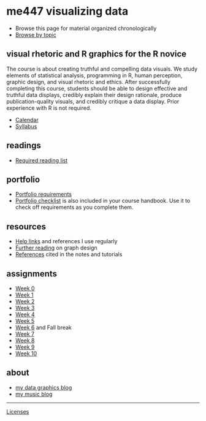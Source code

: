 
me447 visualizing data
======================

-   Browse this page for material organized chronologically
-   [Browse by topic](README-by-topic.md)

visual rhetoric and R graphics for the R novice
-----------------------------------------------

The course is about creating truthful and compelling data visuals. We study elements of statistical analysis, programming in R, human perception, graphic design, and visual rhetoric and ethics. After successfully completing this course, students should be able to design effective and truthful data displays, credibly explain their design rationale, produce publication-quality visuals, and credibly critique a data display. Prior experience with R is not required.

-   [Calendar](cm/admin-02_calendar.pdf)
-   [Syllabus](cm/admin-03_syllabus.md)

readings
--------

-   [Required reading list](cm/read-02_reading-list.md)

portfolio
---------

-   [Portfolio requirements](cm/folio-01_portfolio-requirements.md)
-   [Portfolio checklist](cm/folio-02_portfolio-checklist.pdf) is also included in your course handbook. Use it to check off requirements as you complete them.

resources
---------

-   [Help links](cm/admin-04_getting-help.md) and references I use regularly
-   [Further reading](http://www.graphdoctor.com/archives/154) on graph design
-   [References](cm/admin-05_references.md) cited in the notes and tutorials

assignments
-----------

-   [Week 0](cm/week-00_assignments.md)
-   [Week 1](cm/week-01_assignments.md)
-   [Week 2](cm/week-02_assignments.md)
-   [Week 3](cm/week-03_assignments.md)
-   [Week 4](cm/week-04_assignments.md)
-   [Week 5](cm/week-05_assignments.md)
-   [Week 6](cm/week-06_assignments.md) and Fall break
-   [Week 7](cm/week-07_assignments.md)
-   [Week 8](cm/week-08_assignments.md)
-   [Week 9](cm/week-09_assignments.md)
-   [Week 10](cm/week-10_assignments.md)

about
-----

-   [my data graphics blog](http://www.graphdoctor.com/)
-   [my music blog](http://www.richardlaytonmusic.com/)

------------------------------------------------------------------------

[Licenses](LICENSE.md)
